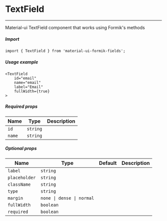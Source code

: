 # TextField

<!-- STORY -->

<hr>

Material-ui TextField component that works using Formik's methods

##### Import

```TS
import { TextField } from 'material-ui-formik-fields';
```

##### Usage example

```TSX
<TextField
    id="email"
    name="email"
    label="Email"
    fullWidth={true}
>
```

##### Required props

| Name   | Type     | Description |
| ------ | -------- | ----------- |
| `id`   | `string` |             |
| `name` | `string` |             |

##### Optional props

| Name          | Type                      | Default | Description |
| ------------- | ------------------------- | ------- | ----------- |
| `label`       | `string`                  |         |             |
| `placeholder` | `string`                  |         |             |
| `className`   | `string`                  |         |             |
| `type`        | `string`                  |         |             |
| `margin`      | `none \| dense \| normal` |         |             |
| `fullWidth`   | `boolean`                 |         |             |
| `required`    | `boolean`                 |         |             |
